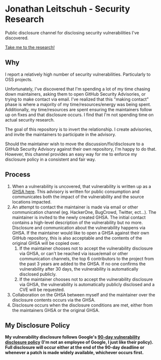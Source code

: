 # Jonathan Leitschuh - Security Research

Public disclosure channel for disclosing security vulnerabilities I've discovered.

[Take me to the research!](https://github.com/JLLeitschuh/security-research/security/advisories)

## Why

I report a relatively high number of security vulnerabilities. Particularly to OSS projects.

Unfortunately, I've discovered that I'm spending a lot of my time chasing down maintainers, asking them to open GitHub Security Advisories, or trying to make contact via email. I've realized that this "making contact" phase is where a majority of my time/resources/energy was being spent. Additionally, my time/resources are spent ensuring the maintainers follow up on fixes and that disclosure occurs. I find that I'm not spending time on actual security research.

The goal of this repository is to invert the relationship. I create advisories, and invite the maintainers to participate in the advisory.

Should the maintainer wish to move the discussion/fix/disclosure to a GitHub Security Advisory against their own repository, I'm happy to do that.
However, this channel provides an easy way for me to enforce my disclosure policy in a consistent and fair way.

## Process

1. When a vulnerability is uncovered, that vulnerability is written up as a [GHSA here](https://github.com/JLLeitschuh/security-research/security/advisories). This advisory is written for public consumption and communicates both the impact of the vulnerability and the source locations impacted.
2. An attempt to contact the maintainer is made via email or other communication channel (eg. HackerOne, BugCrowd, Twitter, ect...). The maintainer is invited to the newly created GHSA. The initial contact contains a high-level description of the vulnerability but no more. Disclosure and communication about the vulnerability happens via GHSA. If the maintainer would like to open a GHSA against their own GitHub repository, this is also acceptable and the contents of the original GHSA will be copied over.
   1. If the maintainer chooses not to accept the vulnerability disclosure via GHSA, or can't be reached via issue/email or other communication channels, the top 6 contributors to the project from the past 3 years are added to the GHSA.
      If no one confirms the vulnerability after 30 days, the vulnerability is automatically disclosed publicly.
   2. If the maintainer chooses not to accept the vulnerability disclosure via GHSA, the vulnerability is automatically publicly disclosed and a CVE will be requested.
4. Collaboration on the GHSA between myself and the maintainer over the disclosure contents occurs via the GHSA.
5. Disclosure occurs when the disclosure conditions are met, either from the maintainers GHSA or the original GHSA.

## My Disclosure Policy

**My vulnerability disclosure follows Google's [90-day vulnerability disclosure policy](https://www.google.com/about/appsecurity/) (I'm not an employee of Google, I just like their policy). Full disclosure will occur either at the end of the 90-day deadline or whenever a patch is made widely available, whichever occurs first.**

